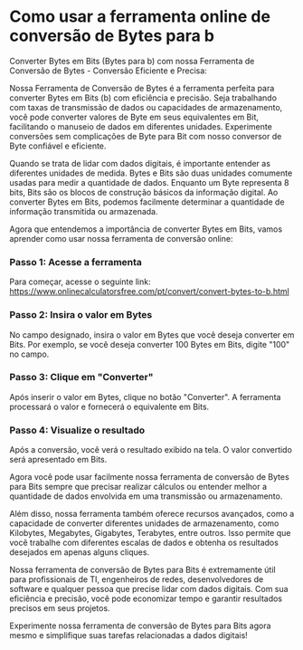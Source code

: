 Como usar a ferramenta online de conversão de Bytes para b
==========================================================

Converter Bytes em Bits (Bytes para b) com nossa Ferramenta de Conversão de Bytes - Conversão Eficiente e Precisa:

Nossa Ferramenta de Conversão de Bytes é a ferramenta perfeita para converter Bytes em Bits (b) com eficiência e precisão. Seja trabalhando com taxas de transmissão de dados ou capacidades de armazenamento, você pode converter valores de Byte em seus equivalentes em Bit, facilitando o manuseio de dados em diferentes unidades. Experimente conversões sem complicações de Byte para Bit com nosso conversor de Byte confiável e eficiente.

Quando se trata de lidar com dados digitais, é importante entender as diferentes unidades de medida. Bytes e Bits são duas unidades comumente usadas para medir a quantidade de dados. Enquanto um Byte representa 8 bits, Bits são os blocos de construção básicos da informação digital. Ao converter Bytes em Bits, podemos facilmente determinar a quantidade de informação transmitida ou armazenada.

Agora que entendemos a importância de converter Bytes em Bits, vamos aprender como usar nossa ferramenta de conversão online:

### Passo 1: Acesse a ferramenta

Para começar, acesse o seguinte link: <https://www.onlinecalculatorsfree.com/pt/convert/convert-bytes-to-b.html>

### Passo 2: Insira o valor em Bytes

No campo designado, insira o valor em Bytes que você deseja converter em Bits. Por exemplo, se você deseja converter 100 Bytes em Bits, digite "100" no campo.

### Passo 3: Clique em "Converter"

Após inserir o valor em Bytes, clique no botão "Converter". A ferramenta processará o valor e fornecerá o equivalente em Bits.

### Passo 4: Visualize o resultado

Após a conversão, você verá o resultado exibido na tela. O valor convertido será apresentado em Bits.

Agora você pode usar facilmente nossa ferramenta de conversão de Bytes para Bits sempre que precisar realizar cálculos ou entender melhor a quantidade de dados envolvida em uma transmissão ou armazenamento.

Além disso, nossa ferramenta também oferece recursos avançados, como a capacidade de converter diferentes unidades de armazenamento, como Kilobytes, Megabytes, Gigabytes, Terabytes, entre outros. Isso permite que você trabalhe com diferentes escalas de dados e obtenha os resultados desejados em apenas alguns cliques.

Nossa ferramenta de conversão de Bytes para Bits é extremamente útil para profissionais de TI, engenheiros de redes, desenvolvedores de software e qualquer pessoa que precise lidar com dados digitais. Com sua eficiência e precisão, você pode economizar tempo e garantir resultados precisos em seus projetos.

Experimente nossa ferramenta de conversão de Bytes para Bits agora mesmo e simplifique suas tarefas relacionadas a dados digitais!